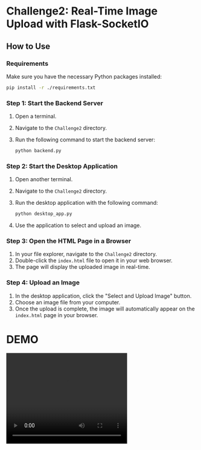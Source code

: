 # Challenge2: Real-Time Image Upload with Flask-SocketIO

## How to Use

### Requirements

Make sure you have the necessary Python packages installed:

```bash
pip install -r ./requirements.txt
```

### Step 1: Start the Backend Server

1. Open a terminal.
2. Navigate to the `Challenge2` directory.
3. Run the following command to start the backend server:

   ```bash
   python backend.py
   ```

### Step 2: Start the Desktop Application

1. Open another terminal.
2. Navigate to the `Challenge2` directory.
3. Run the desktop application with the following command:

   ```bash
   python desktop_app.py
   ```

4. Use the application to select and upload an image.

### Step 3: Open the HTML Page in a Browser

1. In your file explorer, navigate to the `Challenge2` directory.
2. Double-click the `index.html` file to open it in your web browser.
3. The page will display the uploaded image in real-time.

### Step 4: Upload an Image

1. In the desktop application, click the "Select and Upload Image" button.
2. Choose an image file from your computer.
3. Once the upload is complete, the image will automatically appear on the `index.html` page in your browser.

# DEMO

<video width="320" height="240" controls>
  <source src="./demo.webm" type="video/webm">
  Your browser does not support the video tag.
</video>
